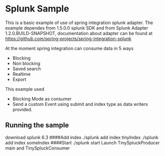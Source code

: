 Splunk Sample
=============================================
This is a basic example of use  of spring integration splunk adapter.
The example dependes from 1.5.0.0  splunk SDK and from Splunk Adapter 1.2.0.BUILD-SNAPSHOT, documentation about adapter
can be found at https://github.com/spring-projects/spring-integration-splunk 
 	
At the moment spring integration can consume data in 5 ways

* Blocking
* Non blocking
* Saved search
* Realtime
* Export

This example used 
* Blocking Mode as consumer 
* Send a custom Event using submit and index type as data writers provided.

## Running the sample
download splunk 6.3 
####Add index
./splunk add index tinyIndex
./splunk add index someIndex
####Start
./splunk start
Launch TinySpluckProducer main and  TinySpluckConsumer
